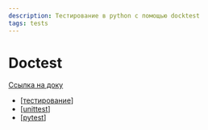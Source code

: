 ```yaml
---
description: Тестирование в python с помощью docktest
tags: tests
---
```

# Doctest

[Ссылка на доку](https://docs.python.org/3/library/doctest.html#module-doctest)

- [[тестирование]]
- [[unittest]]
- [[pytest]]

[//begin]: # "Autogenerated link references for markdown compatibility"
[тестирование]: ../lists/тестирование "Основные принципы тестровния"
[unittest]: unittest "Unittest"
[pytest]: pytest "Pytest"
[//end]: # "Autogenerated link references"